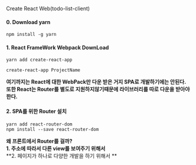 Create React Web(todo-list-client)

#### 0. Download yarn
```npm
npm install -g yarn
```

#### 1. React FrameWork Webpack DownLoad
```npm
yarn add create-react-app

create-react-app ProjectName
```

**여기까지는 React에 대한 WebPack만 다운 받은 거지 SPA로 개발하기에는 안된다.**
**또한 React는 Router를 별도로 지원하지않기때문에 라이브러리를 따로 다운을 받아야한다.**

#### 2. SPA를 위한 Router 설치
```npm
yarn add react-router-dom
npm install --save react-router-dom
```



**왜 프론트에서 Router를 걸까?** <br>
**1. 주소에 따라서 다른 view를 보여주기 위해서**<br>
**2. 페이지가 하나로 다양한 개발을 하기 위해서 **<br>
